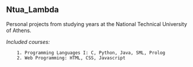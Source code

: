 ## Ntua_Lambda

Personal projects from studying years at the National Technical University of Athens. 

*Included courses:*

		1. Programming Languages I: C, Python, Java, SML, Prolog 
		2. Web Programming: HTML, CSS, Javascript
